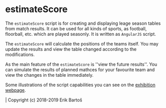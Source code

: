 estimateScore
=============

The ``estimateScore`` script is for creating and displaying leage season tables from match results. It can be used for all kinds of sports, as football, floorball, etc. which are played seasonly. It is written as ``AngularJS`` script.

The ``estimateScore`` will calculate the positions of the teams itself. You may update the results and view the table changed according to the modifications.

As the main feature of the ``estimateScore`` is ''view the future results''. You can simulate the results of planned mathces for your favourite team and view the changes in the table immediately.

Some illustrations of the script capabilities you can see on the [exhibition webpage](https://mezek.github.io/estimateScore "EstimateScore webpage").

| Copyright (c) 2018-2019 Erik Bartoš
